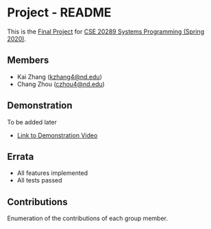 # Project - README

This is the [Final Project] for [CSE 20289 Systems Programming (Spring 2020)].

## Members

- Kai Zhang (kzhang4@nd.edu)
- Chang Zhou (czhou4@nd.edu)

## Demonstration

  To be added later
- [Link to Demonstration Video]()

## Errata

- All features implemented
- All tests passed

## Contributions

Enumeration of the contributions of each group member.

[Final Project]: https://www3.nd.edu/~pbui/teaching/cse.20289.sp20/project.html
[CSE 20289 Systems Programming (Spring 2020)]: https://www3.nd.edu/~pbui/teaching/cse.20289.sp20/
